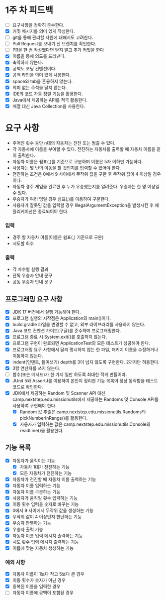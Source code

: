# 1주 차 피드백 
- [ ] 요구사항을 정확히 준수한다.
- [x] 커밋 메시지를 의미 있게 작성한다.
- [ ] git을 통해 관리할 자원에 대해서도 고려한다.
- [ ] Pull Request를 보내기 전 브랜치를 확인한다.
- [ ] PR을 한 번 작성했다면 닫지 말고 추가 커밋을 한다
- [x] 이름을 통해 의도를 드러낸다.
- [x] 축약하지 않는다.
- [x] 공백도 코딩 컨벤션이다.
- [x] 공백 라인을 의미 있게 사용한다.
- [x] space와 tab을 혼용하지 않는다.
- [x] 의미 없는 주석을 달지 않는다.
- [x] IDE의 코드 자동 정렬 기능을 활용한다.
- [x] Java에서 제공하는 API를 적극 활용한다.
- [x] 배열 대신 Java Collection을 사용한다.

# 요구 사항
- 주어진 횟수 동안 n대의 자동차는 전진 또는 멈출 수 있다. 
- 각 자동차에 이름을 부여할 수 있다. 전진하는 자동차를 출력할 때 자동차 이름을 같이 출력한다. 
- 자동차 이름은 쉼표(,)를 기준으로 구분하며 이름은 5자 이하만 가능하다. 
- 사용자는 몇 번의 이동을 할 것인지를 입력할 수 있어야 한다. 
- 전진하는 조건은 0에서 9 사이에서 무작위 값을 구한 후 무작위 값이 4 이상일 경우이다. 
- 자동차 경주 게임을 완료한 후 누가 우승했는지를 알려준다. 우승자는 한 명 이상일 수 있다. 
- 우승자가 여러 명일 경우 쉼표(,)를 이용하여 구분한다. 
- 사용자가 잘못된 값을 입력할 경우 IllegalArgumentException을 발생시킨 후 애플리케이션은 종료되어야 한다. 

### 입력 
- 경주 할 자동차 이름(이름은 쉼표(,) 기준으로 구분)
- 시도할 회수

### 출력
- 각 차수별 실행 결과
- 단독 우승자 안내 문구
- 공동 우승자 안내 문구

## 프로그래밍 요구 사항
- [x] JDK 17 버전에서 실행 가능해야 한다. 
- [x] 프로그램 실행의 시작점은 Application의 main()이다. 
- [x] build.gradle 파일을 변경할 수 없고, 외부 라이브러리를 사용하지 않는다. 
- [x] Java 코드 컨벤션 가이드(구글)를 준수하며 프로그래밍한다. 
- [x] 프로그램 종료 시 System.exit()를 호출하지 않는다. 
- [x] 프로그램 구현이 완료되면 ApplicationTest의 모든 테스트가 성공해야 한다. 
- [x] 프로그래밍 요구 사항에서 달리 명시하지 않는 한 파일, 패키지 이름을 수정하거나 이동하지 않는다.
- [x] indent(인덴트, 들여쓰기) depth를 3이 넘지 않도록 구현한다. 2까지만 허용한다. 
- [x] 3항 연산자를 쓰지 않는다. 
- [ ] 함수(또는 메서드)가 한 가지 일만 하도록 최대한 작게 만들어라. 
- [x] JUnit 5와 AssertJ를 이용하여 본인이 정리한 기능 목록이 정상 동작함을 테스트 코드로 확인한다.
- [x] JDK에서 제공하는 Random 및 Scanner API 대신 camp.nextstep.edu.missionutils에서 제공하는 Randoms 및 Console API를 사용하여 구현해야 한다. 
  - [x] Random 값 추출은 camp.nextstep.edu.missionutils.Randoms의 pickNumberInRange()를 활용한다. 
  - [x] 사용자가 입력하는 값은 camp.nextstep.edu.missionutils.Console의 readLine()을 활용한다.

## 기능 목록
- [x] 자동차가 움직이는 기능
  - [x] 자동차 1대가 전진하는 기능
  - [x] 모든 자동차가 전진하는 기능
- [x] 자동차가 전진할 때 자동차 이름 출력하는 기능
- [x] 자동차 이름 입력하는 기능
- [x] 자동차 이름 구분하는 기능
- [x] 사용자가 움직일 횟수 입력하는 기능
- [x] 이동 횟수 입력을 숫자로 바꾸는 기능
- [x] 0에서 9 사이에서 무작위 값을 생성하는 기능
- [x] 무작위 값이 4 이상인지 판단하는 기능
- [x] 우승자 판별하는 기능
- [x] 우승자 출력 기능
- [x] 자동차 이름 입력 메시지 출력하는 기능
- [x] 시도 횟수 입력 메시지 출력하는 기능
- [x] 이름에 맞는 자동차 생성하는 기능

### 예외 사항
- [x] 자동차 이름이 1보다 작고 5보다 큰 경우
- [x] 이동 횟수가 숫자가 아닌 경우
- [x] 중복된 이름을 입력한 경우
- [ ] 자동차 이름에 공백이 포함된 경우